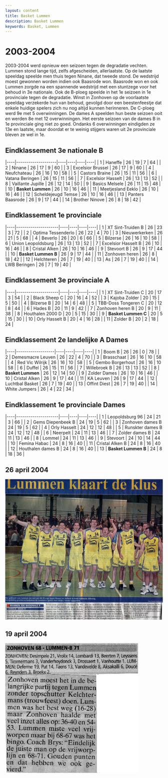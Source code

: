 ```yaml
---
layout: content
title: Basket Lummen
description: Basket Lummen
keywords: Basket, Lummen
---
```


# 2003-2004

2003-2004 werd opnieuw een seizoen tegen de degradatie vechten. Lummen stond lange tijd, zelfs afgescheiden, allerlaatste. Op de laatste speeldag speelde men thuis tegen Ninane, dat tweede stond. De wedstrijd moest gewonnen worden indien ook Baasrode won. Baasrode won en ook Lummen zorgde na een spannende wedstrijd met een stuntzege voor het behoud in 3e nationale.
Ook de B-ploeg speelde in het 1e seizoen in 1e provinciale tegen de degradatie. Winst in Zonhoven op de voorlaatste speeldag verzekerde hun van behoud, gevolgd door een beestenfeestje dat enkele huidige spelers zich nu nog altijd kunnen herinneren. De C-ploeg werd 9e met 5 overwinningen.
De dames A speelden hun beste seizoen ooit en werden 8e met 12 overwinningen. Het eerste seizoen van de dames B in 1e provinciale ging niet zo goed. Ondanks 6 overwinningen eindigden ze 13e en laatste, maar doordat er te weinig stijgers waren uit 2e provinciale bleven ze wel in 1e.

## Eindklassement 3e nationale B

|----|--------------------|----|----|----|----|
| 1  | Haneffe            | 26 | 19 | 7  | 64 |
| 2  | Ninane             | 26 | 17 | 9  | 60 |
| 3  | Excelsior Brussel  | 26 | 17 | 9  | 60 |
| 4  | Neufchateau        | 26 | 16 | 10 | 58 |
| 5  | Castors Braine     | 26 | 15 | 11 | 56 |
| 6  | Vatana Beringen    | 26 | 15 | 11 | 56 |
| 7  | Excelsior Hasselt  | 26 | 13 | 13 | 52 |
| 8  | Vaillante Jupille  | 26 | 12 | 14 | 50 |
| 9  | Basics Melsele     | 26 | 11 | 15 | 48 |
| 10 | **Basket Lummen**  | 26 | 10 | 16 | 46 |
| 11 | Meetjesland Eeklo  | 26 | 10 | 16 | 46 |
| 12 | Scheldejeugd Temse | 26 | 10 | 16 | 46 |
| 13 | Panters Baasrode   | 26 | 9  | 17 | 44 |
| 14 | Brother Ninove     | 26 | 8  | 18 | 42 |

## Eindklassement 1e provinciale

|----|---------------------|----|----|----|----|
| 1  | XT Sint-Truiden B   | 26 | 23 | 3  | 72 |
| 2  | Optima Tessenderlo  | 26 | 22 | 4  | 70 |
| 3  | Nieuwerkerken       | 26 | 21 | 5  | 68 |
| 4  | Beverlo             | 26 | 20 | 6  | 66 |
| 5  | Bilzerse            | 26 | 16 | 10 | 58 |
| 6  | Union Leopoldsburg  | 26 | 13 | 13 | 52 |
| 7  | Excelsior Hasselt B | 26 | 10 | 16 | 46 |
| 8  | Cristal Alken       | 26 | 10 | 16 | 46 |
| 9  | Stevoort B          | 26 | 9  | 17 | 44 |
| 10 | **Basket Lummen B** | 26 | 9  | 17 | 44 |
| 11 | Zonhoven heren      | 26 | 8  | 18 | 42 |
| 12 | Helchteren          | 26 | 7  | 19 | 40 |
| 13 | As                  | 26 | 7  | 19 | 40 |
| 14 | LWB Beringen        | 26 | 7  | 19 | 40 |

## Eindklassement 3e provinciale A

|----|---------------------|----|----|----|----|
| 1  | XT Sint-Truiden C   | 20 | 17 | 3  | 54 |
| 2  | Black Sheep C       | 20 | 16 | 4  | 52 |
| 3  | Kajoba Zolder       | 20 | 15 | 5  | 50 |
| 4  | Bilzerse B          | 20 | 14 | 6  | 48 |
| 5  | TBB-Doss Tongeren C | 20 | 12 | 8  | 44 |
| 6  | Hades B             | 20 | 11 | 9  | 42 |
| 7  | Zonhoven heren B    | 20 | 9  | 11 | 38 |
| 8  | Houthalen 2000 D    | 20 | 5  | 15 | 30 |
| 9  | **Basket Lummen C** | 20 | 5  | 15 | 30 |
| 10 | Orly Hasselt B      | 20 | 4  | 16 | 28 |
| 11 | Zolder B            | 20 | 2  | 18 | 24 |

## Eindklassement 2e landelijke A Dames

|----|-------------------|----|----|----|----|
| 1  | Boom B            | 26 | 26 | 0  | 78 |
| 2  | Demesmacre Leuven | 26 | 22 | 4  | 70 |
| 3  | Brasschaat        | 26 | 16 | 10 | 58 |
| 4  | Red Vic Wilrijk   | 26 | 16 | 10 | 58 |
| 5  | Gembo Borgerhout  | 26 | 16 | 10 | 58 |
| 6  | Duffel            | 26 | 15 | 11 | 56 |
| 7  | Willebroek B      | 26 | 13 | 13 | 52 |
| 8  | **Basket Lummen** | 26 | 12 | 14 | 50 |
| 9  | Zolder Dames      | 26 | 10 | 16 | 46 |
| 10 | Cristal Alken     | 26 | 9  | 17 | 44 |
| 11 | KA Leuven         | 26 | 9  | 17 | 44 |
| 12 | Luchtbal Basket   | 26 | 7  | 19 | 40 |
| 13 | Offint Diest      | 26 | 7  | 19 | 40 |
| 14 | White Jumpers     | 26 | 4  | 22 | 34 |

## Eindklassement 1e provinciale Dames

|----|---------------------|----|----|----|----|
| 1  | Leopoldsburg 96     | 24 | 21 | 3  | 66 |
| 2  | Gems Diepenbeek B   | 24 | 19 | 5  | 62 |
| 3  | Zonhoven dames B    | 24 | 19 | 5  | 62 |
| 4  | Orly Hasselt        | 24 | 12 | 12 | 48 |
| 5  | Runskter dames B    | 24 | 12 | 12 | 48 |
| 6  | Neerpelt            | 24 | 11 | 13 | 46 |
| 7  | Zolder dames B      | 24 | 11 | 13 | 46 |
| 8  | Lommel              | 24 | 11 | 13 | 46 |
| 9  | Stevoort            | 24 | 10 | 14 | 44 |
| 10 | Femina Habac        | 24 | 8  | 16 | 40 |
| 11 | Cristal Alken B     | 24 | 8  | 16 | 40 |
| 12 | Houthalen dames B   | 24 | 8  | 16 | 40 |
| 13 | **Basket Lummen B** | 24 | 8  | 18 | 36 |

## 26 april 2004

![20040426](/club/geschiedenis/2003-2004/20040426.gif)

## 19 april 2004

![20040419](/club/geschiedenis/2003-2004/20040419.gif)